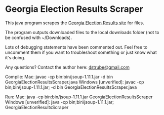# Georgia Election Results Scraper

This java program scrapes the [Georgia Election Results site](http://results.enr.clarityelections.com/GA/63991/184321/en/select-county.html) for files.

The program outputs downloaded files to the local downloads folder (not to be confused with ~/Downloads).

Lots of debugging statements have been commented out. 
Feel free to uncomment them if you want to troubleshoot something or just know what it's doing.

Any questions? Contact the author here:
dstrube@gmail.com

Compile:
Mac:
javac -cp bin:bin/jsoup-1.11.1.jar -d bin GeorgiaElectionResultsScraper.java
Windows [unverified]:
javac -cp bin;bin\jsoup-1.11.1.jar; -d bin GeorgiaElectionResultsScraper.java

Run:
Mac:
java -cp bin:bin/jsoup-1.11.1.jar GeorgiaElectionResultsScraper
Windows [unverified]:
java -cp bin;bin\jsoup-1.11.1.jar; GeorgiaElectionResultsScraper